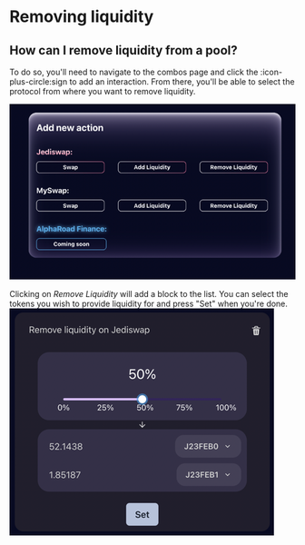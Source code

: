 # Removing liquidity

## How can I remove liquidity from a pool?

To do so, you'll need to navigate to the combos page and click the :icon-plus-circle:sign to add an interaction.
From there, you'll be able to select the protocol from where you want to remove liquidity.

![](assets/protocol_actions.png)

Clicking on _Remove Liquidity_ will add a block to the list. You can select the tokens you wish to provide liquidity for and press "Set" when you're done.
![](remove_liq_assets/remove_liq.png)
